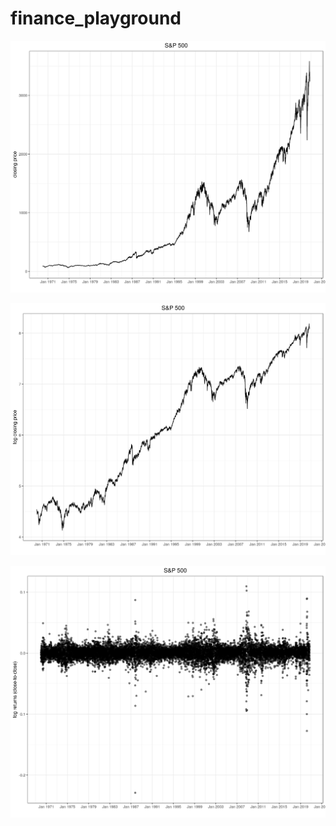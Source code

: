 # finance_playground

![S&P 500 Close](s&p500_close.png)

![S&P 500 Log Close](s&p500_log_close.png)

![S&P 500 Log Returns](s&p500_log_return.png)
